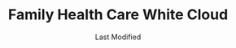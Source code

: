 ---
layout: location-page
date: Last Modified
description: "Local COVID-19 testing is available at Family Health Care White Cloud in White Cloud, Michigan, USA."
permalink: "locations/michigan/white-cloud/family-health-care-white-cloud/"
tags:
  - locations
  - michigan
title: Family Health Care White Cloud
uniqueName: family-health-care-white-cloud
state: Michigan
stateAbbr: MI
hood: "White Cloud"
address: " 1035 E Wilcox Ave"
city: "White Cloud"
zip: "49349"
zipsNearby: "49301 49355 49356 49357 49401 48801 49302 49303 49304 49305 48809 48887 49306 49307 49309 49310 49618 49402 49619 49312 49314 49315 49601 49316 49317 48811 49318 48812 49319 49623 49320 48617 48815 48618 49321 49403 49404 49322 48818 49405 49323 49626 48829 48830 48832 49631 49632 48622 48834 48870 49409 49634 49410 49325 49411 49412 49413 49415 49326 49417 49501 49502 49503 49504 49505 49506 49507 49508 49509 49510 49512 49514 49515 49516 49518 49519 49523 49525 49528 49530 49534 49544 49546 49548 49555 49560 49588 49599 49418 49468 49327 48838 49419 49638 48625 49420 49639 49421 49422 49423 49424 49425 49329 48845 49426 49642 48846 49644 48847 49427 49428 49429 49645 49330 48632 49651 48633 48850 49430 49655 49331 49431 49656 48851 49657 48852 49434 49660 49665 49435 49436 49332 49668 48856 49333 49335 49437 49336 48804 48858 48859 48860 49440 49441 49442 49443 49444 49445 49337 49446 49448 49675 48865 49338 49449 48871 48873 49339 49451 49677 49340 48877 49341 49351 49342 48878 49452 48880 49343 48881 49454 49679 49455 48883 48884 48885 48886 49345 49456 48888 49346 48889 49347 49688 49457 48891 49458 49459 49348 48893 49689 49460 49349 49461 49463 48896 49464 48802 49550" 
mapUrl: "http://maps.apple.com/?q=Family+Health+Care+White+Cloud&address=1035+E+Wilcox+Ave,White+Cloud,Michigan,49349"
locationType: Please contact for drive-thru/walk-in availability.
phone: "231-689-5943"
website: "https://www.familyhealthcare.org/covid19/"
onlineBooking: undefined
closed: undefined
closedUpdate: May 23rd, 2020
notes: "By appointment only."
days: Contact for hours of operation.
ctaMessage: Learn more
ctaUrl: "https://www.familyhealthcare.org/covid19/"
---
